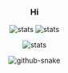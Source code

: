<div align="center">

<h3> 
 Hi
</h3>
<!--
<p>
 <img alt="Git" src="https://img.shields.io/badge/git-%23F05033.svg?style=for-the-badge&logo=git&logoColor=white"/>
</p>
//-->
<p>
  <img alt="stats" src="https://github-readme-stats.vercel.app/api?username=rafayet-git&show_icons=true&theme=transparent&hide_border=true"/>
  <img alt="stats" src="https://streak-stats.demolab.com?user=rafayet-git&theme=transparent&hide_border=true"/>
</p>
<p>
  <img alt="stats" src="https://github-readme-stats.vercel.app/api/top-langs/?username=rafayet-git&theme=transparent&hide_border=true&include_all_commits=true&count_private=true&layout=compact"/> 
</p>
<picture>
  <source media="(prefers-color-scheme: dark)" srcset="https://raw.githubusercontent.com/rafayet-git/rafayet-git/output/snake-dark.svg" />
  <source media="(prefers-color-scheme: light)" srcset="https://raw.githubusercontent.com/rafayet-git/rafayet-git/output/snake.svg" />
  <img alt="github-snake" src="https://raw.githubusercontent.com/rafayet-git/rafayet-git/output/snake.svg" />
</picture>

